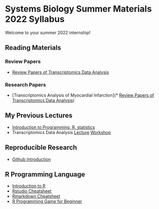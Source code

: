 # Systems Biology Summer Materials 2022 Syllabus

Welcome to your summer 2022 internship!

## Reading Materials
### Review Papers
* [Review Papers of Transcriptomics Data Analysis](https://github.com/muharif/summer2022/blob/main/ReadingMaterials/Computational%20methods%20for%20transcriptome.pdf)

### Research Papers
* [Transcriptomics Analysis of Myocardial Infarction](* [Review Papers of Transcriptomics Data Analysis](https://github.com/muharif/summer2022/blob/main/ReadingMaterials/Computational%20methods%20for%20transcriptome.pdf))


## My Previous Lectures
* [Introduction to Programming, R, statistics](https://kcl2021.sysmedicine.com/)
* Transcriptomics Data Analysis [Lecture](https://raw.githubusercontent.com/sysmedicine/phd2020/master/transcriptomics/slides/transcriptomics_phd2020.pptx) [Workshop](https://github.com/sysmedicine/phd2020/tree/master/transcriptomics)


## Reproducible Research
* [Github Introduction](https://lab.github.com/githubtraining/introduction-to-github)


## R Programming Language
* [Introduction to R](https://cran.r-project.org/doc/manuals/r-release/R-intro.pdf)
* [Rstudio Cheatsheet](https://raw.githubusercontent.com/rstudio/cheatsheets/main/rstudio-ide.pdf)
* [Rmarkdown Cheatsheet](https://github.com/rstudio/cheatsheets/blob/main/rmarkdown-2.0.pdf)
* [R Programming Game for Beginner](https://betabit.wiki/en/)